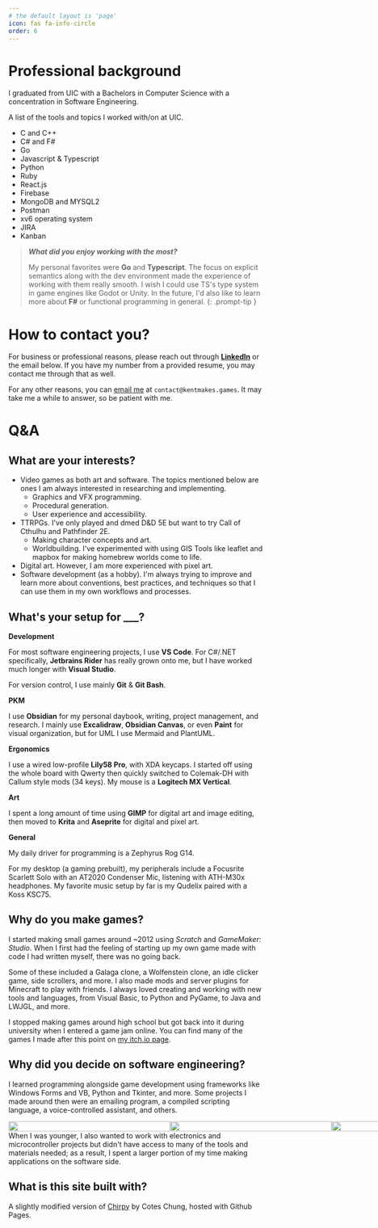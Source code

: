 ```yaml
---
# the default layout is 'page'
icon: fas fa-info-circle
order: 6
---
```


# Professional background
I graduated from UIC with a Bachelors in Computer Science with a concentration in Software Engineering.

A list of the tools and topics I worked with/on at UIC.
- C and C++
- C# and F#
- Go
- Javascript & Typescript
- Python
- Ruby
- React.js
- Firebase
- MongoDB and MYSQL2
- Postman
- xv6 operating system
- JIRA
- Kanban

> ***What did you enjoy working with the most?***
> 
> My personal favorites were **Go** and **Typescript**. The focus on explicit semantics along with the dev environment made the experience of working with them really smooth. I wish I could use TS's type system in game engines like Godot or Unity. In the future, I'd also like to learn more about **F#** or functional programming in general.
{: .prompt-tip }

# How to contact you?

For business or professional reasons, please reach out through [**LinkedIn**](https://www.linkedin.com/in/kentbrianlizardo) or the email below. If you have my number from a provided resume, you may contact me through that as well.

For any other reasons, you can [email me](mailto:contact@kentmakes.games) at `contact@kentmakes.games`. It may take me a while to answer, so be patient with me.

# Q&A

## What are your interests?
- Video games as both art and software. The topics mentioned below are ones I am always interested in researching and implementing.
	- Graphics and VFX programming.
	- Procedural generation.
	- User experience and accessibility.
- TTRPGs. I've only played and dmed D&D 5E but want to try Call of Cthulhu and Pathfinder 2E.
  - Making character concepts and art.
  - Worldbuilding. I've experimented with using GIS Tools like leaflet and mapbox for making homebrew worlds come to life.
- Digital art. However, I am more experienced with pixel art.
- Software development (as a hobby). I'm always trying to improve and learn more about conventions, best practices, and techniques so that I can use them in my own workflows and processes.

## What's your setup for ___?

**Development**

For most software engineering projects, I use **VS Code**. For C#/.NET specifically, **Jetbrains Rider** has really grown onto me, but I have worked much longer with **Visual Studio**.

For version control, I use mainly **Git** & **Git Bash**.

**PKM**

I use **Obsidian** for my personal daybook, writing, project management, and research. I mainly use **Excalidraw**, **Obsidian Canvas**, or even **Paint** for visual organization, but for UML I use Mermaid and PlantUML.

**Ergonomics**

I use a wired low-profile **Lily58 Pro**, with XDA keycaps. I started off using the whole board with Qwerty then quickly switched to Colemak-DH with Callum style mods (34 keys). My mouse is a **Logitech MX Vertical**.

**Art**

I spent a long amount of time using **GIMP** for digital art and image editing, then moved to **Krita** and **Aseprite** for digital and pixel art.

**General**

My daily driver for programming is a Zephyrus Rog G14.

For my desktop (a gaming prebuilt), my peripherals include a Focusrite Scarlett Solo with an AT2020 Condenser Mic, listening with ATH-M30x headphones. My favorite music setup by far is my Qudelix paired with a Koss KSC75.

## Why do you make games?

I started making small games around ~2012 using *Scratch* and *GameMaker: Studio*. When I first had the feeling of starting up my own game made with code I had written myself, there was no going back.

Some of these included a Galaga clone, a Wolfenstein clone, an idle clicker game, side scrollers, and more. I also made mods and server plugins for Minecraft to play with friends. I always loved creating and working with new tools and languages, from Visual Basic, to Python and PyGame, to Java and LWJGL, and more.

I stopped making games around high school but got back into it during university when I entered a game jam online. You can find many of the games I made after this point on [my itch.io page](https://gamesbykent.itch.io/).

## Why did you decide on software engineering?

I learned programming alongside game development using frameworks like Windows Forms and VB, Python and Tkinter, and more. Some projects I made around then were an emailing program, a compiled scripting language, a voice-controlled assistant, and others.

<p class="overflow-auto my-0">
<div class="left" style="display: flex; flex-direction: row;">
<img class="mx-1" src="/about-dddc0.png?updatedAt=1742489048765" style="width: 320px; height: 100%;">
<img class="mx-1" src="/about-dddc2.gif?updatedAt=1742489073748" style="width: 320px; height: 100%;">
<img class="mx-1" src="/about-dddc1.gif?updatedAt=1742489061182" style="width: 320px; height: 100%;">
</div>
When I was younger, I also wanted to work with electronics and microcontroller projects but didn't have access to many of the tools and materials needed; as a result, I spent a larger portion of my time making applications on the software side.
</p>

## What is this site built with?
A slightly modified version of [Chirpy](https://github.com/cotes2020/jekyll-theme-chirpy/) by Cotes Chung, hosted with Github Pages.

